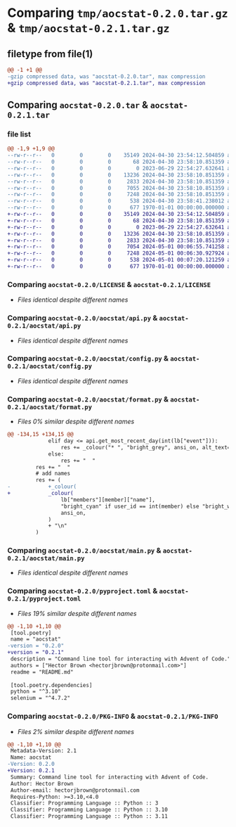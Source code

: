 # Comparing `tmp/aocstat-0.2.0.tar.gz` & `tmp/aocstat-0.2.1.tar.gz`

## filetype from file(1)

```diff
@@ -1 +1 @@
-gzip compressed data, was "aocstat-0.2.0.tar", max compression
+gzip compressed data, was "aocstat-0.2.1.tar", max compression
```

## Comparing `aocstat-0.2.0.tar` & `aocstat-0.2.1.tar`

### file list

```diff
@@ -1,9 +1,9 @@
--rw-r--r--   0        0        0    35149 2024-04-30 23:54:12.504859 aocstat-0.2.0/LICENSE
--rw-r--r--   0        0        0       68 2024-04-30 23:58:10.851359 aocstat-0.2.0/README.md
--rw-r--r--   0        0        0        0 2023-06-29 22:54:27.632641 aocstat-0.2.0/aocstat/__init__.py
--rw-r--r--   0        0        0    13236 2024-04-30 23:58:10.851359 aocstat-0.2.0/aocstat/api.py
--rw-r--r--   0        0        0     2833 2024-04-30 23:58:10.851359 aocstat-0.2.0/aocstat/config.py
--rw-r--r--   0        0        0     7055 2024-04-30 23:58:10.851359 aocstat-0.2.0/aocstat/format.py
--rw-r--r--   0        0        0     7248 2024-04-30 23:58:10.851359 aocstat-0.2.0/aocstat/main.py
--rw-r--r--   0        0        0      538 2024-04-30 23:58:41.238012 aocstat-0.2.0/pyproject.toml
--rw-r--r--   0        0        0      677 1970-01-01 00:00:00.000000 aocstat-0.2.0/PKG-INFO
+-rw-r--r--   0        0        0    35149 2024-04-30 23:54:12.504859 aocstat-0.2.1/LICENSE
+-rw-r--r--   0        0        0       68 2024-04-30 23:58:10.851359 aocstat-0.2.1/README.md
+-rw-r--r--   0        0        0        0 2023-06-29 22:54:27.632641 aocstat-0.2.1/aocstat/__init__.py
+-rw-r--r--   0        0        0    13236 2024-04-30 23:58:10.851359 aocstat-0.2.1/aocstat/api.py
+-rw-r--r--   0        0        0     2833 2024-04-30 23:58:10.851359 aocstat-0.2.1/aocstat/config.py
+-rw-r--r--   0        0        0     7054 2024-05-01 00:06:55.741258 aocstat-0.2.1/aocstat/format.py
+-rw-r--r--   0        0        0     7248 2024-05-01 00:06:30.927924 aocstat-0.2.1/aocstat/main.py
+-rw-r--r--   0        0        0      538 2024-05-01 00:07:20.121259 aocstat-0.2.1/pyproject.toml
+-rw-r--r--   0        0        0      677 1970-01-01 00:00:00.000000 aocstat-0.2.1/PKG-INFO
```

### Comparing `aocstat-0.2.0/LICENSE` & `aocstat-0.2.1/LICENSE`

 * *Files identical despite different names*

### Comparing `aocstat-0.2.0/aocstat/api.py` & `aocstat-0.2.1/aocstat/api.py`

 * *Files identical despite different names*

### Comparing `aocstat-0.2.0/aocstat/config.py` & `aocstat-0.2.1/aocstat/config.py`

 * *Files identical despite different names*

### Comparing `aocstat-0.2.0/aocstat/format.py` & `aocstat-0.2.1/aocstat/format.py`

 * *Files 0% similar despite different names*

```diff
@@ -134,15 +134,15 @@
             elif day <= api.get_most_recent_day(int(lb["event"])):
                 res += _colour("* ", "bright_grey", ansi_on, alt_text=". ")
             else:
                 res += "  "
         res += "  "
         # add names
         res += (
-            +_colour(
+            _colour(
                 lb["members"][member]["name"],
                 "bright_cyan" if user_id == int(member) else "bright_white",
                 ansi_on,
             )
             + "\n"
         )
```

### Comparing `aocstat-0.2.0/aocstat/main.py` & `aocstat-0.2.1/aocstat/main.py`

 * *Files identical despite different names*

### Comparing `aocstat-0.2.0/pyproject.toml` & `aocstat-0.2.1/pyproject.toml`

 * *Files 19% similar despite different names*

```diff
@@ -1,10 +1,10 @@
 [tool.poetry]
 name = "aocstat"
-version = "0.2.0"
+version = "0.2.1"
 description = "Command line tool for interacting with Advent of Code."
 authors = ["Hector Brown <hectorjbrown@protonmail.com>"]
 readme = "README.md"
 
 [tool.poetry.dependencies]
 python = "^3.10"
 selenium = "^4.7.2"
```

### Comparing `aocstat-0.2.0/PKG-INFO` & `aocstat-0.2.1/PKG-INFO`

 * *Files 2% similar despite different names*

```diff
@@ -1,10 +1,10 @@
 Metadata-Version: 2.1
 Name: aocstat
-Version: 0.2.0
+Version: 0.2.1
 Summary: Command line tool for interacting with Advent of Code.
 Author: Hector Brown
 Author-email: hectorjbrown@protonmail.com
 Requires-Python: >=3.10,<4.0
 Classifier: Programming Language :: Python :: 3
 Classifier: Programming Language :: Python :: 3.10
 Classifier: Programming Language :: Python :: 3.11
```

